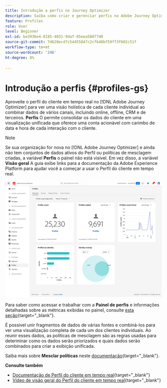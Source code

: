 ```yaml
---
title: Introdução a perfis no Journey Optimizer
description: Saiba como criar e gerenciar perfis no Adobe Journey Optimizer
feature: Profiles
role: User
level: Beginner
exl-id: be3936e4-8185-4031-9daf-95eea58077d0
source-git-commit: 7d628ecd7c54455847c2cfb48bf59ff3f602c51f
workflow-type: tm+mt
source-wordcount: '246'
ht-degree: 8%

---
```


# Introdução a perfis {#profiles-gs}

Aproveite o perfil do cliente em tempo real no [!DNL Adobe Journey Optimizer] para ver uma visão holística de cada cliente individual ao combinar dados de vários canais, incluindo online, offline, CRM e de terceiros. **Perfis** O permite consolidar os dados do cliente em uma visualização unificada que oferece uma conta acionável com carimbo de data e hora de cada interação com o cliente.

>[!NOTE]
>
>Se sua organização for nova no [!DNL Adobe Journey Optimizer] e ainda não tem conjuntos de dados ativos do Perfil ou políticas de mesclagem criadas, a variável **Perfis** o painel não está visível. Em vez disso, a variável **Visão geral** A guia exibe links para a documentação da Adobe Experience Platform para ajudar você a começar a usar o Perfil do cliente em tempo real.

![](assets/profiles-home.png)

Para saber como acessar e trabalhar com a **Painel de perfis** e informações detalhadas sobre as métricas exibidas no painel, consulte [esta seção](https://experienceleague.adobe.com/docs/experience-platform/profile/ui/user-guide.html?lang=pt-BR){target=&quot;_blank&quot;}.

É possível unir fragmentos de dados de várias fontes e combiná-los para ver uma visualização completa de cada um dos clientes individuais. Ao reunir esses dados, as políticas de mesclagem são as regras usadas para determinar como os dados serão priorizados e quais dados serão combinados para criar a exibição unificada.

Saiba mais sobre **Mesclar políticas** neste [documentação](https://experienceleague.adobe.com/docs/experience-platform/profile/merge-policies/ui-guide.html){target=&quot;_blank&quot;}.

**Consulte também**

* [Documentação de Perfil do cliente em tempo real](https://experienceleague.adobe.com/docs/experience-platform/query/home.html?lang=pt-BR){target=&quot;_blank&quot;}
* [Vídeo de visão geral do Perfil do cliente em tempo real](https://experienceleague.adobe.com/docs/experience-platform/profile/home.html?lang=pt-BR){target=&quot;_blank&quot;}
